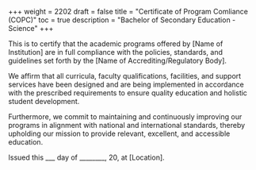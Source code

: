 +++
weight = 2202
draft = false
title = "Certificate of Program Comliance (COPC)"
toc = true
description = "Bachelor of Secondary Education - Science"
+++

This is to certify that the academic programs offered by [Name of Institution] are in full compliance with the policies, standards, and guidelines set forth by the [Name of Accrediting/Regulatory Body].

We affirm that all curricula, faculty qualifications, facilities, and support services have been designed and are being implemented in accordance with the prescribed requirements to ensure quality education and holistic student development.

Furthermore, we commit to maintaining and continuously improving our programs in alignment with national and international standards, thereby upholding our mission to provide relevant, excellent, and accessible education.

Issued this ___ day of ________, 20, at [Location].
